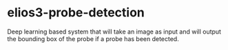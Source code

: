 # elios3-probe-detection
Deep learning based system that will take an image as input and will output the bounding box of the probe if a probe has been detected.
